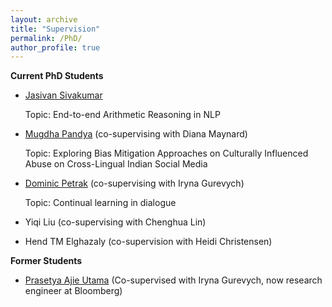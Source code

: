 ```yaml
---
layout: archive
title: "Supervision"
permalink: /PhD/
author_profile: true
---
```


**Current PhD Students**
- [Jasivan Sivakumar](https://scholar.google.com/citations?user=TTE71A8AAAAJ)

    Topic: End-to-end Arithmetic Reasoning in NLP

- [Mugdha Pandya](https://scholar.google.com/citations?user=bzU8NIUAAAAJ) (co-supervising with Diana Maynard)

    Topic: Exploring Bias Mitigation Approaches on Culturally Influenced Abuse on Cross-Lingual Indian Social Media

- [Dominic Petrak](https://www.dominicpetrak.de/) (co-supervising with Iryna Gurevych)

    Topic: Continual learning in dialogue

- Yiqi Liu (co-supervising with Chenghua Lin)
- Hend TM Elghazaly (co-supervision with Heidi Christensen)


**Former Students**
- [Prasetya Ajie Utama](https://putama.github.io/) (Co-supervised with Iryna Gurevych, now research engineer at Bloomberg)
